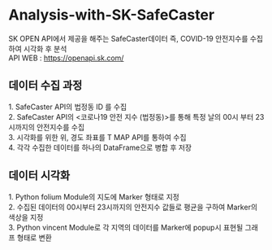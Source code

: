 # Analysis-with-SK-SafeCaster

SK OPEN API에서 제공을 해주는 SafeCaster데이터 즉, COVID-19 안전지수를 수집하여 시각화 후 분석 <br />
API WEB : https://openapi.sk.com/ 

<h2>데이터 수집 과정 </h2>
<p>
  1. SafeCaster API의 법정동 ID 를 수집<br />
  2. SafeCaster API의 <코로나19 안전 지수 (법정동)>를 통해 특정 날의 00시 부터 23시까지의 안전지수를 수집<br />
  3. 시각화를 위한 위, 경도 좌표를 T MAP API를 통하여 수집<br />
  4. 각각 수집한 데이터를 하나의 DataFrame으로 병합 후 저장
</p>
  
<h2> 데이터 시각화 </h2>
  1. Python folium Module의 지도에 Marker 형태로 지정<br />
  2. 수집된 데이터의 00시부터 23시까지의 안전지수 값들로 평균을 구하여 Marker의 색상을 지정<br />
  3. Python vincent Module로 각 지역의 데이터를 Marker에 popup시 표현될 그래프 형태로 변환<br />
  
